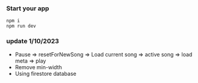 ### Start your app
```
npm i
npm run dev
```


### update 1/10/2023
- Pause => resetForNewSong => Load current song => active song => load meta => play
- Remove min-width
- Using firestore database
